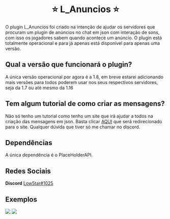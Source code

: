 <h1 align="center">⭐ L_Anuncios ⭐</h1>

O plugin L_Anuncios foi criado na intenção de ajudar os servidores que procuram um plugin de anúncios no chat em json com interação de sons, com isso os jogadores sabem quando acontece um anúncio. O plugin está totalmente operacional e para já apenas está disponível para apenas uma versão.

## Qual a versão que funcionará o plugin?

A única versão operacional por agora é a 1.8, em breve estarei adicionando mais versões para todos poderem usar nos seus respectivos servidores, seja da 1.7 ou até mesmo da 1.16

## Tem algum tutorial de como criar as mensagens?

Não só tenho um tutorial como tenho um site que irá ajudar a todos na criação das mensagens em json. Basta clicar [AQUI](https://minecraftjson.com/) que será redirecionado para o site. Qualquer dúvida que tiver só me chamar no discord.

## Dependências

A única dependência é o PlaceHolderAPI.

## Redes Sociais

**Discord** [Low5tar#1025](Low5tar#1025)

## Exemplos

<a><img src="https://imgur.com/qHQPmEb.png"></a>
<a><img src="https://imgur.com/huF8gRs.png"></a>
